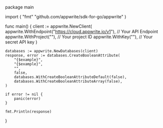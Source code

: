 package main

import (
    "fmt"
	"github.com/appwrite/sdk-for-go/appwrite"
)

func main() {
	client := appwrite.NewClient(
        appwrite.WithEndpoint("https://cloud.appwrite.io/v1"), // Your API Endpoint
        appwrite.WithProject(""), // Your project ID
        appwrite.WithKey(""), // Your secret API key
    )

    databases := appwrite.NewDatabases(client)
    response, error := databases.CreateBooleanAttribute(
        "{$example}",
        "{$example}",
        "",
        false,
        databases.WithCreateBooleanAttributeDefault(false),
        databases.WithCreateBooleanAttributeArray(false),
    )

    if error != nil {
        panic(error)
    }

    fmt.Println(response)
}
